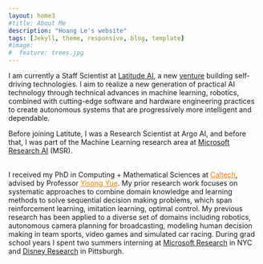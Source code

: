 ```yaml
---
layout: home3
#title: About Me
description: "Hoang Le's website"
tags: [Jekyll, theme, responsive, blog, template]
#image:
#  feature: trees.jpg
---
```

I am currently a Staff Scientist at <a href="https://lat.ai/" target="_blank">Latitude AI</a>, a new <a href="https://media.ford.com/content/fordmedia/fna/us/en/news/2023/03/02/ford-establishes-latitude-ai-to-develop-future-automated-driving.html" target="_blank">venture</a> building self-driving technologies. I aim to realize a new generation of practical AI technology through technical advances in machine learning, robotics, combined with cutting-edge software and hardware engineering practices to create autonomous systems that are progressively more intelligent and dependable.    

Before joining Latitute, I was a Research Scientist at Argo AI, and before that, I was part of the Machine Learning research area at <a href="https://www.microsoft.com/en-us/research/lab/microsoft-research-ai/" target="_blank">Microsoft Research AI</a> (MSR). 

<br />
I received my PhD in Computing + Mathematical Sciences at <a href="https://www.caltech.edu/" style="color:#e77f00" target="_blank">Caltech</a>, advised by Professor <a href="http://www.yisongyue.com/" style="color:#e77f00" target="_blank">Yisong Yue</a>. My prior research work focuses on systematic approaches to combine domain knowledge and learning methods to solve sequential decision making problems, which span reinforcement learning, imitation learning, optimal control. My previous research has been applied to a diverse set of domains including robotics, autonomous camera planning for broadcasting, modeling human decision making in team sports, video games and simulated car racing. During grad school years I spent two summers interning at <a href="https://www.microsoft.com/en-us/research/lab/microsoft-research-new-york/" target="_blank">Microsoft Research</a> in NYC and <a href="https://www.disneyresearch.com/" target="_blank">Disney Research</a> in Pittsburgh. 


<!--
<br />
I'm interested in sequential decision problems: specifically, how to efficiently <em> integrate domain knowledge and structure into data-driven methods </em>. My research overlaps with reinforcement learning, imitation learning and optimal control. 

<br />
During grad school years I spent two summers interning at <a href="https://www.microsoft.com/en-us/research/lab/microsoft-research-new-york/" style="color:#e77f00" target="_blank">Microsoft Research</a> in NYC and <a href="https://www.disneyresearch.com/" style="color:#e77f00" target="_blank">Disney Research</a> in Pittsburgh. I was also supported by an Amazon AI Graduate fellowship.
-->
